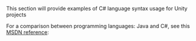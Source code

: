 This section will provide examples of C# language syntax usage for Unity projects

For a comparison between programming languages: Java and C#, see this [MSDN reference](https://msdn.microsoft.com/en-us/library/ms836794.aspx): 
